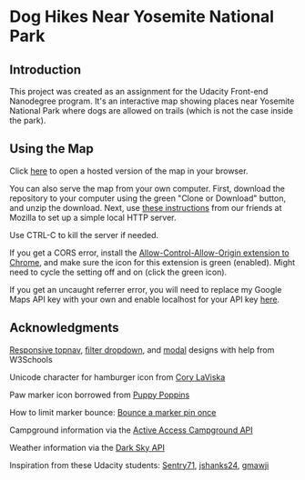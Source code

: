 # Dog Hikes Near Yosemite National Park

## Introduction

This project was created as an assignment for the Udacity Front-end Nanodegree program. It's an interactive map showing places near Yosemite National Park where dogs are allowed on trails (which is not the case inside the park).

## Using the Map

Click [here](https://kimhastings.github.io/yosemite/) to open a hosted version of the map in your browser.

You can also serve the map from your own computer. First, download the repository to your computer using the green "Clone or Download" button, and unzip the download. Next, use [these instructions](https://developer.mozilla.org/en-US/docs/Learn/Common_questions/set_up_a_local_testing_server) from our friends at Mozilla to set up a simple local HTTP server.

Use CTRL-C to kill the server if needed.

If you get a CORS error, install the [Allow-Control-Allow-Origin extension to Chrome](https://chrome.google.com/webstore/detail/allow-control-allow-origi/nlfbmbojpeacfghkpbjhddihlkkiljbi), and make sure the icon for this extension is green (enabled). Might need to cycle the setting off and on (click the green icon).

If you get an uncaught referrer error, you will need to replace my Google Maps API key with your own and enable localhost for your API key [here](https://console.developers.google.com).

## Acknowledgments

[Responsive topnav](https://www.w3schools.com/howto/howto_js_topnav_responsive.asp), [filter dropdown](https://www.w3schools.com/howto/howto_js_filter_dropdown.asp), and [modal](https://www.w3schools.com/bootstrap/bootstrap_modal.asp) designs with help from W3Schools

Unicode character for hamburger icon from [Cory LaViska](https://www.abeautifulsite.net/the-unicode-character-for-menu-icons)

Paw marker icon borrowed from [Puppy Poppins](http://www.puppypoppins.co.uk/)

How to limit marker bounce: [Bounce a marker pin once](https://stackoverflow.com/questions/7339200/bounce-a-pin-in-google-maps-once)

Campground information via the [Active Access Campground API](http://developer.active.com/docs/read/Campground_APIs)

Weather information via the [Dark Sky API](https://darksky.net/dev)

Inspiration from these Udacity students: [Sentry71](https://github.com/Sentry71/neighborhood-map), [jshanks24](https://github.com/jshanks24/Udacity-Neighborhood-Map), [gmawji](https://github.com/gmawji/neighborhood-map)
